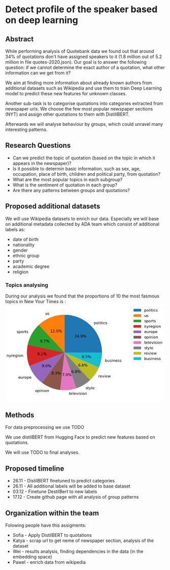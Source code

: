 # Detect profile of the speaker based on deep learning
## Abstract
While performing analysis of Quotebank data we found out that around 34% of quotations don't have assigned speakers to it (1.8 million out of 5.2 million in file quotes-2020.json). Our goal is to answer the following question: if we cannot determine the exact author of a quotation, what other information can we get from it?

We aim at finding more information about already known authors from additional datasets such as Wikipedia and use them to train Deep Learning model to predict these new features for unknown classes.

Another sub-task is to categorise quotations into categories extracted from newspaper urls. We choose the few most popular newspaper sections (NYT) and assign other quotations to them with DistillBERT.


Afterwards we will  analyse behaviour by groups, which could unravel many interesting patterns.
## Research Questions
* Can we predict the topic of quotation (based on the topic in which it appears in the newspaper)?
* Is it possible to determin basic information, such as sex, age, occupation, place of birth, children and political party, from quotation?
* What are the most popular topics in each subgroup?
* What is the sentiment of quotation in each group?
* Are there any patterns between groups and quotations?

## Proposed additional datasets
We will use Wikipedia datasets to enrich our data. Especially we will base on additional metadata collected by ADA team which consist of additional labels as:
* date of birth
* nationality
* gender
* ethnic group
* party
* academic degree
* religion
### Topics analysing
During our analysis we found that the proportions of 10 the most fasmous topics in New Your Times is :
![Screenshot](figures/topics_proportions.png)

## Methods
For data preprocessing we use TODO

We use distilBERT from Hugging Face to predict new features based on quotations. 

We will use TODO to final analyses.
## Proposed timeline
* 26.11 - DistilBERT finetuned to predict categories
* 26.11 - All additional labels will be added to base dataset
* 03.12 - Finetune DestilBert to new labels
* 17.12 - Create github page with all analysis of group patterns 

## Organization within the team
Folowing people have this assigments:
* Sofia - Apply DistilBERT to quotations
* Katya - scrap url to get neme of newspaper section, analysis of the dataset
* Wei - results analysis, finding dependencies in the data (in the embedding space)
* Pawel - enrich data from wikipedia


